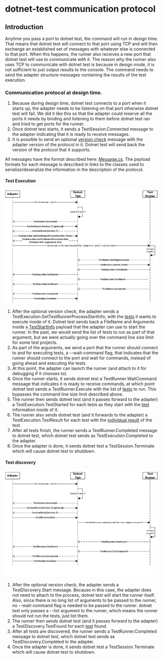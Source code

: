 dotnet-test communication protocol
===================================

## Introduction
Anytime you pass a port to dotnet test, the command will run in design time. That means that dotnet test will connect to that port
using TCP and will then exchange an established set of messages with whatever else is connected to that port. When this happens, the runner
also receives a new port that dotnet test will use to communicate with it. The reason why the runner also uses TCP to
communicate with dotnet test is because in design mode, it is not sufficient to just output results to the console. The 
command needs to send the adapter structure messages containing the results of the test execution.

### Communication protocol at design time.

1. Because during design time, dotnet test connects to a port when it starts up, the adapter needs to be listening on 
that port otherwise dotnet test will fail. We did it like this so that the adapter could reserve all the ports it needs 
by binding and listening to them before dotnet test ran and tried to get ports for the runner.
2. Once dotnet test starts, it sends a TestSession.Connected message to the adapter indicating that it is ready to receive messages.
3. It is possible to send an optional 
[version check](https://github.com/dotnet/cli/blob/rel/1.0.0/src/Microsoft.Extensions.Testing.Abstractions/Messages/ProtocolVersionMessage.cs) 
message with the adapter version of the protocol in it. Dotnet test will send back the version of the protocol that it supports.

All messages have the format described here: 
[Message.cs](https://github.com/dotnet/cli/blob/rel/1.0.0/src/Microsoft.Extensions.Testing.Abstractions/Messages/Message.cs). 
The payload formats for each message is described in links to the classes used to serialize/deseralize the information in the description of the protocol.

#### Test Execution
![alt tag](../../../images/DotnetTestExecuteTests.png)

1. After the optional version check, the adapter sends a TestExecution.GetTestRunnerProcessStartInfo, with the 
[tests](https://github.com/dotnet/cli/blob/rel/1.0.0/src/Microsoft.Extensions.Testing.Abstractions/Messages/RunTestsMessage.cs) it wants to execute inside of it. Dotnet test sends back a FileName and Arguments inside a [TestStartInfo](https://github.com/dotnet/cli/blob/rel/1.0.0/src/dotnet/commands/dotnet-test/TestStartInfo.cs) payload that the adapter can use to start the runner. In the past, we would send the list of tests to run as part of that argument, but we were actually going over the command line size limit for some test projects.
  1. As part of the arguments, we send a port that the runner should connect to and for executing tests, a --wait-command flag, that indicates that the runner should connect to the port and wait for commands, instead of going ahead and executing the tests.
2. At this point, the adapter can launch the runner (and attach to it for debugging if it chooses to).
3. Once the runner starts, it sends dotnet test a TestRunner.WaitCommand message that indicates it is ready to receive commands, at which point dotnet test sends a TestRunner.Execute with the list of [tests](https://github.com/dotnet/cli/blob/rel/1.0.0/src/Microsoft.Extensions.Testing.Abstractions/Messages/RunTestsMessage.cs) to run. This bypasses the command line size limit described above.
4. The runner then sends dotnet test (and it passes forward to the adapter) a TestExecution.TestStarted for each tests as they start with the [test](https://github.com/dotnet/cli/blob/rel/1.0.0/src/Microsoft.Extensions.Testing.Abstractions/Test.cs) information inside of it.
5. The runner also sends dotnet test (and it forwards to the adapter) a TestExecution.TestResult for each test with the [individual result](https://github.com/dotnet/cli/blob/rel/1.0.0/src/Microsoft.Extensions.Testing.Abstractions/TestResult.cs) of the test.
6. After all tests finish, the runner sends a TestRunner.Completed message to dotnet test, which dotnet test sends as TestExecution.Completed to the adapter.
7. Once the adapter is done, it sends dotnet test a TestSession.Terminate which will cause dotnet test to shutdown.

#### Test discovery
![alt tag](../../../images/DotnetTestDiscoverTests.png)

1. After the optional version check, the adapter sends a TestDiscovery.Start message. Because in this case, the adapter does not need to attach to the process, dotnet test will start the runner itself. Also, since there is no long list of arguments to be passed to the runner, no --wait-command flag is needed to be passed to the runner. dotnet test only passes a --list argument to the runner, which means the runner should not run the tests, just list them.
2. The runner then sends dotnet test (and it passes forward to the adapter) a TestDiscovery.TestFound for each [test](https://github.com/dotnet/cli/blob/rel/1.0.0/src/Microsoft.Extensions.Testing.Abstractions/Test.cs) found.
3. After all tests are discovered, the runner sends a TestRunner.Completed message to dotnet test, which dotnet test sends as TestDiscovery.Completed to the adapter.
4. Once the adapter is done, it sends dotnet test a TestSession.Terminate which will cause dotnet test to shutdown.

